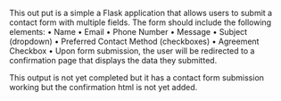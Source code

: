 This out put is a simple a Flask application that allows users to submit a contact form with
multiple fields. The form should include the following elements:
• Name
• Email
• Phone Number
• Message
• Subject (dropdown)
• Preferred Contact Method (checkboxes)
• Agreement Checkbox
• Upon form submission, the user will be redirected to a confirmation page that displays the data
they submitted.

This output is not yet completed but it has a contact form submission working but the confirmation html is not yet added.
